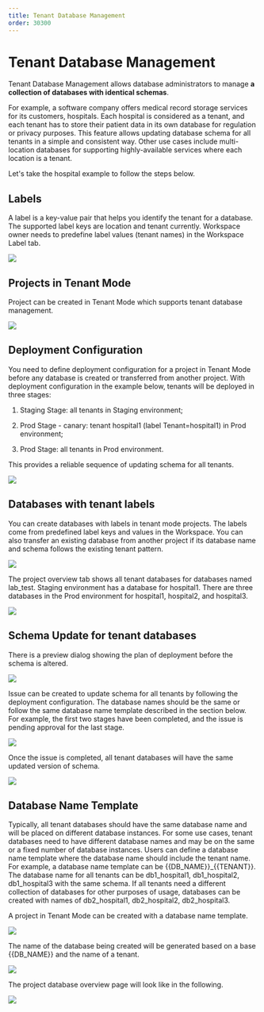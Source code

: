 ```yaml
---
title: Tenant Database Management
order: 30300
---
```


# Tenant Database Management

Tenant Database Management allows database administrators to manage **a collection of databases with identical schemas**.

For example, a software company offers medical record storage services for its customers, hospitals. Each hospital is considered as a tenant, and each tenant has to store their patient data in its own database for regulation or privacy purposes. This feature allows updating database schema for all tenants in a simple and consistent way. Other use cases include multi-location databases for supporting highly-available services where each location is a tenant.

Let's take the hospital example to follow the steps below.

## **Labels**

A label is a key-value pair that helps you identify the tenant for a database. The supported label keys are location and tenant currently. Workspace owner needs to predefine label values (tenant names) in the Workspace Label tab.

![](https://lh5.googleusercontent.com/rMDiat5aaHH5Y4W11dyJJ6BaQFBKpgWpN1fe7I6KDa5Lr9KFl8IBvkDxBTN9PfWnUciyFsDPrp4MM2IMXKBbEunyWjfR4OoTA9LwcBci_DnTvrqAcEv17toC9P5V7sztyyhsHtOI)

## **Projects in Tenant Mode**

Project can be created in Tenant Mode which supports tenant database management.

![](https://lh6.googleusercontent.com/eCSBofNQlemoRd1hibP3uFVvxR_KBXx9AxTETaZI5DUhKSxSoZTJYpE96dOrR-dogpQMe01gjrzHyEAaz420fOVtT05Z7BHcA1ZSw19ZF0MS4shA4-y7Sc7TfSis3rRA8CKoXsU5)

## **Deployment Configuration**

You need to define deployment configuration for a project in Tenant Mode before any database is created or transferred from another project. With deployment configuration in the example below, tenants will be deployed in three stages:

1. Staging Stage: all tenants in Staging environment;

2. Prod Stage - canary: tenant hospital1 (label Tenant=hospital1) in Prod environment;

3. Prod Stage: all tenants in Prod environment.

This provides a reliable sequence of updating schema for all tenants.

![](https://lh4.googleusercontent.com/qhiFW7AVlgR1qf6kn8QNtwBEBELrd0Wz3HiTWVbN4uUz5ZzfH_KbSGdUL3LCSVQYGt8urMW4BVn9WuMugzdouN-zlnoxPOnGSuPbfT5xPWQX5wNrBU8SsVN4UdqTcGyn-JmNF5Wv)

## **Databases with tenant labels**

You can create databases with labels in tenant mode projects. The labels come from predefined label keys and values in the Workspace. You can also transfer an existing database from another project if its database name and schema follows the existing tenant pattern.

![](https://lh5.googleusercontent.com/np56A-QL4l2jaCUbjVq7SehWbzyAK9gicnYIUAt_qhOd59galXdtWrfCSa2tereGS5oOyBTGWgGq5kSQ_iRd_IUi9j75A_hy-t35M6qezSy3Kvze2LB16fidknhPOgQ9nOuJcduC)

The project overview tab shows all tenant databases for databases named lab_test. Staging environment has a database for hospital1. There are three databases in the Prod environment for hospital1, hospital2, and hospital3.

![](https://lh5.googleusercontent.com/fZzLjuIq3psIv67snNyZG3cE1KPVolLOG75QYWEZTZimvwCKK3qrscNoH8d43RU99E4RYfNaK9Cs9NhxjeDvZFY_sd75K_6-1xPWzR8wu_gKs0ik0_okKPaOmh69LqqXb9jnEl3I)

## **Schema Update for tenant databases**

There is a preview dialog showing the plan of deployment before the schema is altered.

![](https://lh5.googleusercontent.com/ZtI6JsVO19yJTuPDgZWyJrC8ITc9xc-51P198xoY7JaswEEfZ-NwgiypJhJAPyG_585MQGKqOabiAhEqvhxFxqJkJFEW8aSvrj3u4ZJr1X33z6QG5pIdHta6IP670Roi7HElQgSt)

Issue can be created to update schema for all tenants by following the deployment configuration. The database names should be the same or follow the same database name template described in the section below. For example, the first two stages have been completed, and the issue is pending approval for the last stage.

![](https://lh4.googleusercontent.com/gb1GTg9LAA5Y3X6HszmGciNzc7WRlZ-RD92m37QdNkuCaLtAUXh3NwaAewtWfh6tHjtio18BBEpOVtHoAotAUxwHYiyyxpzmKRfsYRzJF4Y_ucetpS26DjIkaOvMs5Wr7Iy40Ic7)

Once the issue is completed, all tenant databases will have the same updated version of schema.

![](https://lh5.googleusercontent.com/sNe3q-fgFlFr8cIMIro7yelBqOrz3jEr2vbcAuMQqeBBhDzKVIH9Ils3-tmsKl_FkQYzPpm5kCwo2xMXyXjzYuQJZqp-VyToP2V8YSd0ZT4qllrYZZi2eEn0V3QE_jP_BhoNWgyu)

## Database Name Template

Typically, all tenant databases should have the same database name and will be placed on different database instances. For some use cases, tenant databases need to have different database names and may be on the same or a fixed number of database instances. Users can define a database name template where the database name should include the tenant name. For example, a database name template can be \{{DB_NAME\}}\_\{{TENANT\}}. The database name for all tenants can be db1_hospital1, db1_hospital2, db1_hospital3 with the same schema. If all tenants need a different collection of databases for other purposes of usage, databases can be created with names of db2_hospital1, db2_hospital2, db2_hospital3.

A project in Tenant Mode can be created with a database name template.

![](https://lh3.googleusercontent.com/Zqyzbns_XSQe-dWRDM_hs7wq4Lj-g0fdBikDDd7gGvqSVUd-GRgizxnv3d_6nMTYl6c2esixJMvCYWKEb0M-ZbDv76m6ve-ZAHSpHOSUDaJvOSE75arc2Agq30Ygt-eKKFkUDH-r)

The name of the database being created will be generated based on a base \{{DB_NAME\}} and the name of a tenant.

![](https://lh3.googleusercontent.com/wydI17rEtQv4wxPTYmIYIs2g44EGj0vMhksXHRU1IRunm7yYymeKphWJvRA00EYgHvMlgNKnjMN5iMfVRBPCd-qrofvJJpkgTcV6l68us2Ncbh9cGfFzpRgBd_UUrE92t9WmnWu_)

The project database overview page will look like in the following.

![](https://lh6.googleusercontent.com/FHWZlkvujYScHmWZqb50VdscniqvgLozVVPYOnYpwHoTjE51KXhlB7Ye5SAGmdFJt2o49T0ddx_-vakku1wIXM4PrwoLcECXKklvab8q1yY_2hk2piElJyysd4fQ1yDfafoZqLP-)
